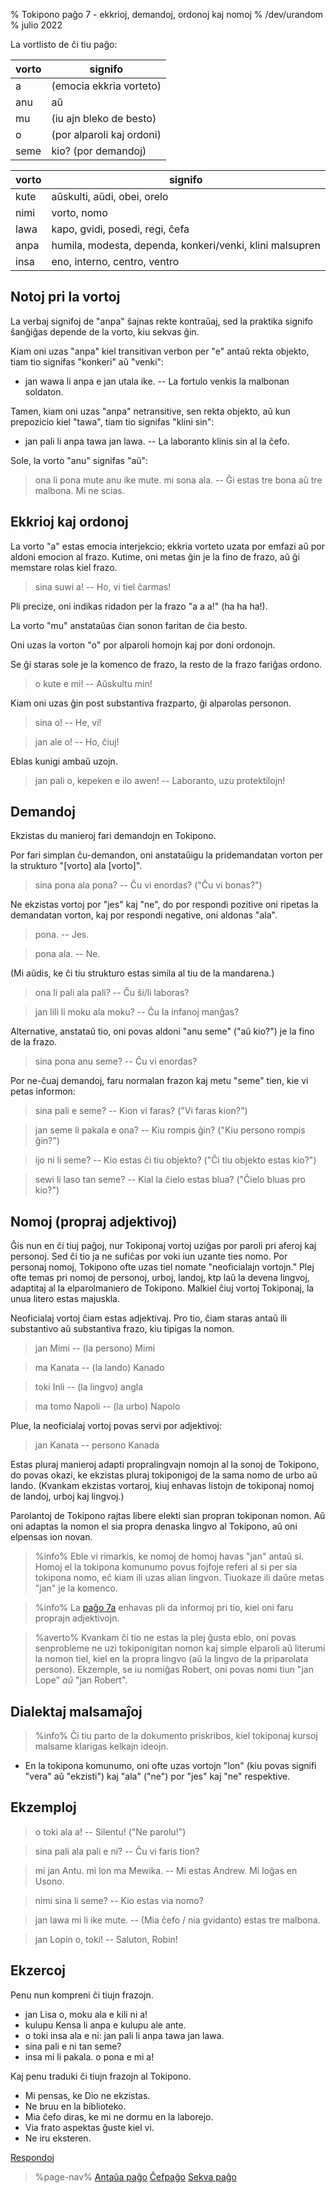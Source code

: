 % Tokipono paĝo 7 - ekkrioj, demandoj, ordonoj kaj nomoj
% /dev/urandom
% julio 2022

La vortlisto de ĉi tiu paĝo:

| vorto   | signifo                        |
|-------|----------------------------------|
| a     | (emocia ekkria vorteto)          |
| anu   | aŭ                               |
| mu    | (iu ajn bleko de besto)          |
| o     | (por alparoli kaj ordoni)        |
| seme  | kio? (por demandoj)              |

| vorto   | signifo                        |
|-------|----------------------------------|
| kute  | aŭskulti, aŭdi, obei, orelo      |
| nimi  | vorto, nomo                      |
| lawa  | kapo, gvidi, posedi, regi, ĉefa  |
| anpa  | humila, modesta, dependa, konkeri/venki, klini malsupren |
| insa  | eno, interno, centro, ventro     |

## Notoj pri la vortoj

La verbaj signifoj de "anpa" ŝajnas rekte kontraŭaj, sed la praktika signifo
ŝanĝiĝas depende de la vorto, kiu sekvas ĝin.

Kiam oni uzas "anpa" kiel transitivan verbon per "e" antaŭ rekta objekto,
tiam tio signifas "konkeri" aŭ "venki":

* jan wawa li anpa e jan utala ike. -- La fortulo venkis la malbonan soldaton.

Tamen, kiam oni uzas "anpa" netransitive, sen rekta objekto, aŭ kun prepozicio kiel
"tawa", tiam tio signifas "klini sin":

* jan pali li anpa tawa jan lawa. -- La laboranto klinis sin al la ĉefo.

Sole, la vorto "anu" signifas "aŭ":

> ona li pona mute anu ike mute. mi sona ala. -- Ĝi estas tre bona aŭ tre malbona. Mi ne scias.

## Ekkrioj kaj ordonoj

La vorto "a" estas emocia interjekcio; ekkria vorteto uzata por emfazi aŭ por
aldoni emocion al frazo. Kutime, oni metas ĝin je la fino de frazo, aŭ ĝi 
memstare rolas kiel frazo.

> sina suwi a! -- Ho, vi tiel ĉarmas!

Pli precize, oni indikas ridadon per la frazo "a a a!" (ha ha ha!).

La vorto "mu" anstataŭas ĉian sonon faritan de ĉia besto.

Oni uzas la vorton "o" por alparoli homojn kaj por doni ordonojn.

Se ĝi staras sole je la komenco de frazo, la resto de la frazo fariĝas ordono.

> o kute e mi! -- Aŭskultu min!

Kiam oni uzas ĝin post substantiva frazparto, ĝi alparolas personon.

> sina o! -- He, vi!

> jan ale o! -- Ho, ĉiuj!

Eblas kunigi ambaŭ uzojn.

> jan pali o, kepeken e ilo awen! -- Laboranto, uzu protektilojn!

## Demandoj

Ekzistas du manieroj fari demandojn en Tokipono.

Por fari simplan ĉu-demandon, oni anstataŭigu la pridemandatan vorton per la
strukturo "[vorto] ala [vorto]".

> sina pona ala pona? -- Ĉu vi enordas? ("Ĉu vi bonas?")

Ne ekzistas vortoj por "jes" kaj "ne", do por respondi pozitive oni ripetas la
demandatan vorton, kaj por respondi negative, oni aldonas "ala".

> pona. -- Jes.

> pona ala. -- Ne.

(Mi aŭdis, ke ĉi tiu strukturo estas simila al tiu de la mandarena.)

> ona li pali ala pali? -- Ĉu ŝi/li laboras?

> jan lili li moku ala moku? -- Ĉu la infanoj manĝas?

Alternative, anstataŭ tio, oni povas aldoni "anu seme" ("aŭ kio?") je la fino de la
frazo.

> sina pona anu seme? -- Ĉu vi enordas?

Por ne-ĉuaj demandoj, faru normalan frazon kaj metu "seme" tien, kie vi petas informon:

> sina pali e seme? -- Kion vi faras? ("Vi faras kion?")

> jan seme li pakala e ona? -- Kiu rompis ĝin? ("Kiu persono rompis ĝin?")

> ijo ni li seme? -- Kio estas ĉi tiu objekto? ("Ĉi tiu objekto estas kio?")

> sewi li laso tan seme? -- Kial la ĉielo estas blua? ("Ĉielo bluas pro kio?")

## Nomoj (propraj adjektivoj)

Ĝis nun en ĉi tiuj paĝoj, nur Tokiponaj vortoj uziĝas por paroli pri aferoj
kaj personoj. Sed ĉi tio ja ne sufiĉas por voki iun uzante ties nomo.
Por personaj nomoj, Tokipono ofte uzas tiel nomate "neoficialajn vortojn."
Plej ofte temas pri nomoj de personoj, urboj, landoj, ktp laŭ la devena
lingvoj, adaptitaj al la elparolmaniero de Tokipono. Malkiel ĉiuj vortoj
Tokiponaj, la unua litero estas majuskla.

Neoficialaj vortoj ĉiam estas adjektivaj. Pro tio, ĉiam staras antaŭ ili
substantivo aŭ substantiva frazo, kiu tipigas la nomon.

> jan Mimi -- (la persono) Mimi

> ma Kanata -- (la lando) Kanado

> toki Inli -- (la lingvo) angla

> ma tomo Napoli -- (la urbo) Napolo

Plue, la neoficialaj vortoj povas servi por adjektivoj:

> jan Kanata -- persono Kanada

Estas pluraj manieroj adapti propralingvajn nomojn al la sonoj de Tokipono,
do povas okazi, ke ekzistas pluraj tokiponigoj de la sama nomo de urbo aŭ lando.
(Kvankam ekzistas vortaroj, kiuj enhavas listojn de tokiponaj nomoj de landoj,
urboj kaj lingvoj.)

Parolantoj de Tokipono rajtas libere elekti sian propran tokiponan nomon. Aŭ oni
adaptas la nomon el sia propra denaska lingvo al Tokipono, aŭ oni elpensas ion
novan.

> %info%
> Eble vi rimarkis, ke nomoj de homoj havas "jan" antaŭ si. Homoj el la tokipona
> komunumo povus fojfoje referi al si per sia tokipona nomo, eĉ kiam ili uzas
> alian lingvon. Tiuokaze ili daŭre metas "jan" je la komenco.

> %info%
> La [paĝo 7a](eo/7a) enhavas pli da informoj pri tio, kiel oni faru
> proprajn adjektivojn.

> %averto%
> Kvankam ĉi tio ne estas la plej ĝusta eblo, oni povas senprobleme ne uzi
> tokiponigitan nomon kaj simple elparoli aŭ literumi la nomon tiel,
> kiel en la propra lingvo (aŭ la lingvo de la priparolata persono).
> Ekzemple, se iu nomiĝas Robert, oni povas nomi tiun "jan Lope" _aŭ_ "jan
> Robert".

## Dialektaj malsamaĵoj

> %info%
> Ĉi tiu parto de la dokumento priskribos, kiel tokiponaj kursoj malsame klarigas
> kelkajn ideojn.

* En la tokipona komunumo, oni ofte uzas vortojn "lon" (kiu povas signifi
  "vera" aŭ "ekzisti") kaj "ala" ("ne") por "jes" kaj "ne" respektive.

## Ekzemploj

> o toki ala a! -- Silentu! ("Ne parolu!")

> sina pali ala pali e ni? -- Ĉu vi faris tion?

> mi jan Antu. mi lon ma Mewika. -- Mi estas Andrew. Mi loĝas en Usono.

> nimi sina li seme? -- Kio estas via nomo?

> jan lawa mi li ike mute. -- (Mia ĉefo / nia gvidanto) estas tre malbona.

> jan Lopin o, toki! -- Saluton, Robin!

## Ekzercoj

Penu nun kompreni ĉi tiujn frazojn.

* jan Lisa o, moku ala e kili ni a!
* kulupu Kensa li anpa e kulupu ale ante.
* o toki insa ala e ni: jan pali li anpa tawa jan lawa.
* sina pali e ni tan seme? 
* insa mi li pakala. o pona e mi a!

Kaj penu traduki ĉi tiujn frazojn al Tokipono.

* Mi pensas, ke Dio ne ekzistas.
* Ne bruu en la biblioteko. 
* Mia ĉefo diras, ke mi ne dormu en la laborejo. 
* Via frato aspektas ĝuste kiel vi. 
* Ne iru eksteren.

[Respondoj](eo/answers#p7)

> %page-nav%
> [Antaŭa paĝo](eo/6)
> [Ĉefpaĝo](eo)
> [Sekva paĝo](eo/8)
